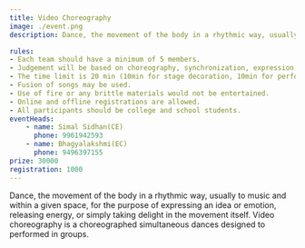 ```yaml
---
title: Video Choreography
image: ./event.png
description: Dance, the movement of the body in a rhythmic way, usually to music and within a given space, for the purpose of expressing an idea or emotion, releasing energy, or simply taking delight in the movement itself. Video choreography is a choreographed simultaneous dances designed to performed in groups.

rules: 
- Each team should have a minimum of 5 members.
- Judgement will be based on choreography, synchronization, expression, properties, costumes, and  overall impact. 
- The time limit is 20 min (10min for stage decoration, 10min for performance).
- Fusion of songs may be used.
- Use of fire or any brittle materials would not be entertained. 
- Online and offline registrations are allowed. 
- All participants should be college and school students.
eventHeads:
    - name: Simal Sidhan(CE)
      phone: 9961942593
    - name: Bhagyalakshmi(EC)
      phone: 9496397155
prize: 30000
registration: 1000
---
```

Dance, the movement of the body in a rhythmic way, usually to music and within a given space, for the purpose of expressing an idea or emotion, releasing energy, or simply taking delight in the movement itself. Video choreography is a choreographed simultaneous dances designed to performed in groups.
